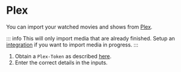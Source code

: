 # Plex

You can import your watched movies and shows from [Plex](https://plex.tv).

::: info
This will only import media that are already finished. Setup an
[integration](../integrations.md#plex-sink) if you want to import media in progress.
:::

1. Obtain a `Plex-Token` as described
   [here](https://www.plexopedia.com/plex-media-server/general/plex-token/#getcurrentusertoken).
2. Enter the correct details in the inputs.
